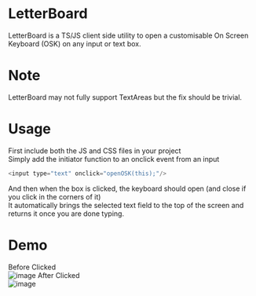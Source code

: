 # LetterBoard
LetterBoard is a TS/JS client side utility to open a customisable On Screen Keyboard (OSK) on any input or text box.

# Note
LetterBoard may not fully support TextAreas but the fix should be trivial.

# Usage
First include both the JS and CSS files in your project \
Simply add the initiator function to an onclick event from an input
```js
<input type="text" onclick="openOSK(this);"/>
```
And then when the box is clicked, the keyboard should open (and close if you click in the corners of it) \
It automatically brings the selected text field to the top of the screen and returns it once you are done typing.

# Demo
Before Clicked \
![image](https://github.com/roundsToThree/LetterBoard/assets/70044940/46efb6a5-579f-422d-afe0-c8d59694ca76)
After Clicked \
![image](https://github.com/roundsToThree/LetterBoard/assets/70044940/f9e01df1-88b7-4c37-9eb0-0a04e4b420df)
